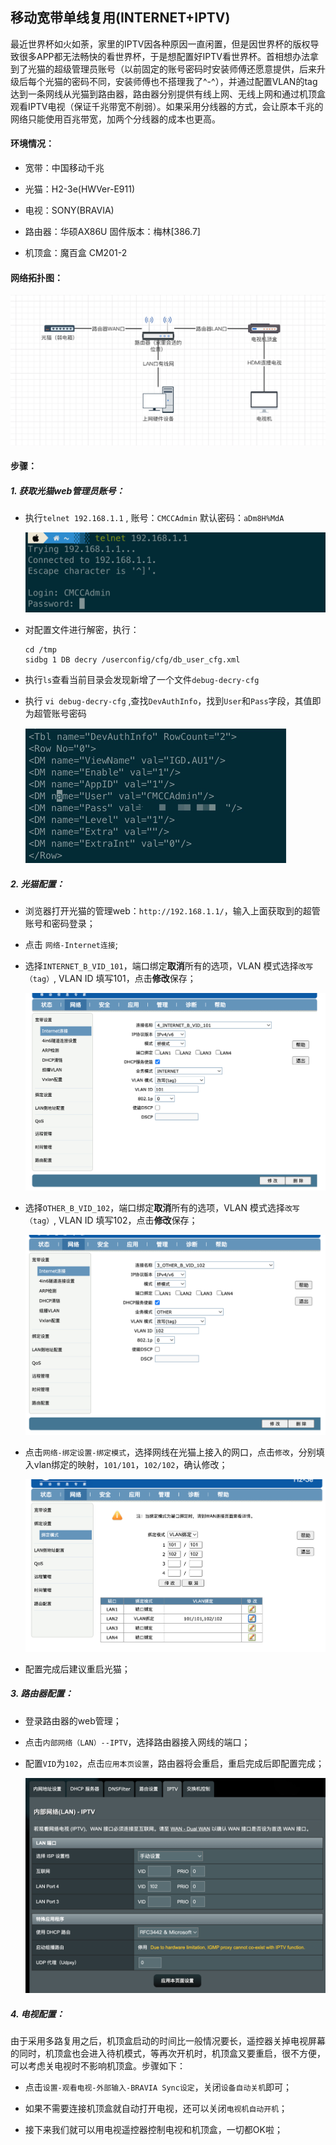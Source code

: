 ## 移动宽带单线复用(INTERNET+IPTV)

最近世界杯如火如荼，家里的IPTV因各种原因一直闲置，但是因世界杯的版权导致很多APP都无法畅快的看世界杯，于是想配置好IPTV看世界杯。首相想办法拿到了光猫的超级管理员账号（以前固定的账号密码时安装师傅还愿意提供，后来升级后每个光猫的密码不同，安装师傅也不搭理我了^-^），并通过配置VLAN的tag达到一条网线从光猫到路由器，路由器分别提供有线上网、无线上网和通过机顶盒观看IPTV电视（保证千兆带宽不削弱）。如果采用分线器的方式，会让原本千兆的网络只能使用百兆带宽，加两个分线器的成本也更高。

#### 环境情况：

* 宽带：中国移动千兆

* 光猫：H2-3e(HWVer-E911)

* 电视：SONY(BRAVIA)

* 路由器：华硕AX86U  固件版本：梅林[386.7]

* 机顶盒：魔百盒 CM201-2

#### 网络拓扑图：

![topo.png](./images/topo.png)

#### 步骤：

##### 1. 获取光猫web管理员账号：

* 执行`telnet 192.168.1.1` , 账号：`CMCCAdmin`  默认密码：`aDm8H%MdA`
  
  ![telnet.png](./images/telnet.png)

* 对配置文件进行解密，执行：
  
  ```
  cd /tmp
  sidbg 1 DB decry /userconfig/cfg/db_user_cfg.xml
  ```

* 执行`ls`查看当前目录会发现新增了一个文件`debug-decry-cfg`

* 执行 `vi debug-decry-cfg` ,查找`DevAuthInfo`，找到`User`和`Pass`字段，其值即为超管账号密码
  
  ![config.png](./images/config.png)

##### 2. 光猫配置：

* 浏览器打开光猫的管理web：`http://192.168.1.1/`，输入上面获取到的超管账号和密码登录；

* 点击 `网络-Internet连接`;

* 选择`INTERNET_B_VID_101`，端口绑定**取消**所有的选项，VLAN 模式选择`改写（tag）`, VLAN ID 填写101，点击**修改**保存；
  
  ![101.png](./images/101.png)

* 选择`OTHER_B_VID_102`，端口绑定**取消**所有的选项，VLAN 模式选择`改写（tag）`, VLAN ID 填写102，点击**修改**保存；
  
  ![102.png](./images/102.png)

* 点击`网络-绑定设置-绑定模式`，选择网线在光猫上接入的网口，点击`修改`，分别填入vlan绑定的映射，`101/101`，`102/102`，确认修改；
  
  ![portbind.png](./images/portbind.png)

* 配置完成后建议重启光猫；

##### 3. 路由器配置：

* 登录路由器的web管理；

* 点击`内部网络（LAN）--IPTV`，选择路由器接入网线的端口；

* 配置`VID`为`102`，点击`应用本页设置`，路由器将会重启，重启完成后即配置完成；
  
  ![iptv.png](./images/iptv.png)

##### 4. 电视配置：

由于采用多路复用之后，机顶盒启动的时间比一般情况要长，遥控器关掉电视屏幕的同时，机顶盒也会进入待机模式，等再次开机时，机顶盒又要重启，很不方便，可以考虑关电视时不影响机顶盒。步骤如下：

* 点击`设置-观看电视-外部输入-BRAVIA Sync设定`，关闭`设备自动关机`即可；

* 如果不需要连接机顶盒就自动打开电视，还可以关闭`电视机自动开机`；

* 接下来我们就可以用电视遥控器控制电视和机顶盒，一切都OK啦；
